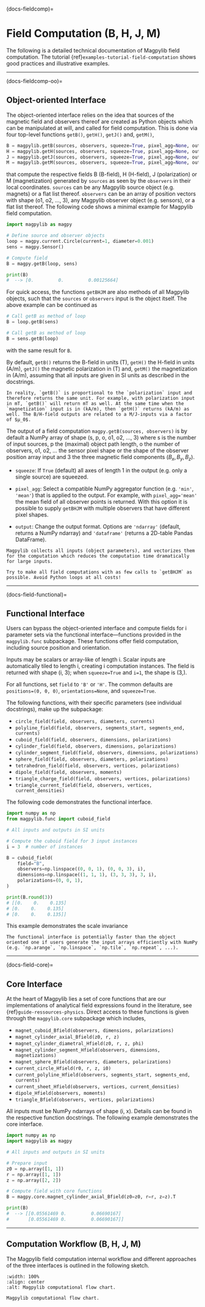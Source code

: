 (docs-fieldcomp)=
# Field Computation (B, H, J, M)

The following is a detailed technical documentation of Magpylib field computation.
The tutorial {ref}`examples-tutorial-field-computation` shows good practices and illustrative examples.

-------------------------------------
(docs-fieldcomp-oo)=
## Object-oriented Interface

The object-oriented interface relies on the idea that sources of the magnetic field and observers thereof are created as Python objects which can be manipulated at will, and called for field computation. This is done via four top-level functions `getB()`, `getH()`, `getJ()` and, `getM()`,

```python
B = magpylib.getB(sources, observers, squeeze=True, pixel_agg=None, output="ndarray")
H = magpylib.getH(sources, observers, squeeze=True, pixel_agg=None, output="ndarray")
J = magpylib.getJ(sources, observers, squeeze=True, pixel_agg=None, output="ndarray")
M = magpylib.getM(sources, observers, squeeze=True, pixel_agg=None, output="ndarray")
```

that compute the respective fields B (B-field), H (H-field), J (polarization) or M (magnetization) generated by `sources` as seen by the `observers` in their local coordinates. `sources` can be any Magpylib source object (e.g. magnets) or a flat list thereof. `observers` can be an array of position vectors with shape (o1, o2, ..., 3), any Magpylib observer object (e.g. sensors), or a flat list thereof. The following code shows a minimal example for Magpylib field computation.

```python
import magpylib as magpy

# Define source and observer objects
loop = magpy.current.Circle(current=1, diameter=0.001)
sens = magpy.Sensor()

# Compute field
B = magpy.getB(loop, sens)

print(B)
#  --> [0.         0.         0.00125664]
```

For quick access, the functions `getBHJM` are also methods of all Magpylib objects, such that the `sources` or `observers` input is the object itself. The above example can be continued as

```python
# Call getB as method of loop
B = loop.getB(sens)

# Call getB as method of loop
B = sens.getB(loop)
```

with the same result for `B`.

By default, `getB()` returns the B-field in units (T), `getH()` the H-field in units (A/m), `getJ()` the magnetic polarization in (T) and, `getM()` the magnetization in (A/m), assuming that all inputs are given in SI units as described in the docstrings.

```{hint}
In reality, `getB()` is proportional to the `polarization` input and therefore returns the same unit. For example, with polarization input in mT, `getB()` will return mT as well. At the same time when the `magnetization` input is in (kA/m), then `getH()` returns (kA/m) as well. The B/H-field outputs are related to a M/J-inputs via a factor of $µ_0$.
```

The output of a field computation `magpy.getB(sources, observers)` is by default a NumPy array of shape (s, p, o, o1, o2, ..., 3) where s is the number of input sources, p the (maximal) object path length, o the number of observers, o1, o2, ... the sensor pixel shape or the shape of the observer position array input and 3 the three magnetic field components $(B_x, B_y, B_z)$.

* `squeeze`: If `True` (default) all axes of length 1 in the output (e.g. only a single source) are squeezed.

* `pixel_agg`: Select a compatible NumPy aggregator function (e.g. `'min'`, `'mean'`) that is applied to the output. For example, with `pixel_agg='mean'` the mean field of all observer points is returned. With this option it is possible to supply `getBHJM` with multiple observers that have different pixel shapes.

* `output`: Change the output format. Options are `'ndarray'` (default, returns a NumPy ndarray) and `'dataframe'` (returns a 2D-table Pandas DataFrame).

```{note}
Magpylib collects all inputs (object parameters), and vectorizes them for the computation which reduces the computation time dramatically for large inputs.

Try to make all field computations with as few calls to `getBHJM` as possible. Avoid Python loops at all costs!
```

-------------------------------------
(docs-field-functional)=
## Functional Interface

Users can bypass the object-oriented interface and compute fields for i parameter sets via the functional interface—functions provided in the `magpylib.func` subpackage. These functions offer field computation, including source position and orientation.

Inputs may be scalars or array-like of length i. Scalar inputs are automatically tiled to length i, creating i computation instances. The field is returned with shape (i, 3); when `squeeze=True` and `i=1`, the shape is (3,).

For all functions, set `field` to `'B'` or `'H'`. The common defaults are `positions=(0, 0, 0)`, `orientations=None`, and `squeeze=True`.

The following functions, with their specific parameters (see individual docstrings), make up the subpackage:

- `circle_field(field, observers, diameters, currents)`
- `polyline_field(field, observers, segments_start, segments_end, currents)`
- `cuboid_field(field, observers, dimensions, polarizations)`
- `cylinder_field(field, observers, dimensions, polarizations)`
- `cylinder_segment_field(field, observers, dimensions, polarizations)`
- `sphere_field(field, observers, diameters, polarizations)`
- `tetrahedron_field(field, observers, vertices, polarizations)`
- `dipole_field(field, observers, moments)`
- `triangle_charge_field(field, observers, vertices, polarizations)`
- `triangle_current_field(field, observers, vertices, current_densities)`

The following code demonstrates the functional interface.

```python
import numpy as np
from magpylib.func import cuboid_field

# All inputs and outputs in SI units

# Compute the cuboid field for 3 input instances
i = 3  # number of instances

B = cuboid_field(
    field="B",
    observers=np.linspace((0, 0, 1), (0, 0, 3), i),
    dimensions=np.linspace((1, 1, 1), (3, 3, 3), 3, i),
    polarizations=(0, 0, 1),
)

print(B.round(3))
# [[0.    0.    0.135]
# [0.    0.    0.135]
# [0.    0.    0.135]]
```
This example demonstrates the scale invariance

```{note}
The functional interface is potentially faster than the object oriented one if users generate the input arrays efficiently with NumPy (e.g. `np.arange`, `np.linspace`, `np.tile`, `np.repeat`, ...).
```

-------------------------------------
(docs-field-core)=
## Core Interface

At the heart of Magpylib lies a set of core functions that are our implementations of analytical field expressions found in the literature, see {ref}`guide-ressources-physics`. Direct access to these functions is given through the `magpylib.core` subpackage which includes,

- `magnet_cuboid_Bfield(observers, dimensions, polarizations)`
- `magnet_cylinder_axial_Bfield(z0, r, z)`
- `magnet_cylinder_diametral_Hfield(z0, r, z, phi)`
- `magnet_cylinder_segment_Hfield(observers, dimensions, magnetizations)`
- `magnet_sphere_Bfield(observers, diameters, polarizations)`
- `current_circle_Hfield(r0, r, z, i0)`
- `current_polyline_Hfield(observers, segments_start, segments_end, currents)`
- `current_sheet_Hfield(observers, vertices, current_densities)`
- `dipole_Hfield(observers, moments)`
- `triangle_Bfield(observers, vertices, polarizations)`

All inputs must be NumPy ndarrays of shape (i, x). Details can be found in the respective function docstrings. The following example demonstrates the core interface.


```python
import numpy as np
import magpylib as magpy

# All inputs and outputs in SI units

# Prepare input
z0 = np.array([1, 1])
r = np.array([1, 1])
z = np.array([2, 2])

# Compute field with core functions
B = magpy.core.magnet_cylinder_axial_Bfield(z0=z0, r=r, z=z).T

print(B)
#  --> [[0.05561469 0.         0.06690167]
#       [0.05561469 0.         0.06690167]]
```

-------------------------------------
## Computation Workflow (B, H, J, M)

The Magpylib field computation internal workflow and different approaches of the three interfaces is outlined in the following sketch.

```{figure} ../../../_static/images/docu_field_comp_flow.png
:width: 100%
:align: center
:alt: Magpylib computational flow chart.

Magpylib computational flow chart.
```
